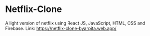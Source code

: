 # Netflix-Clone
A light version of netflix using React JS, JavaScript, HTML, CSS and Firebase. Link: https://netflix-clone-byarpita.web.app/
